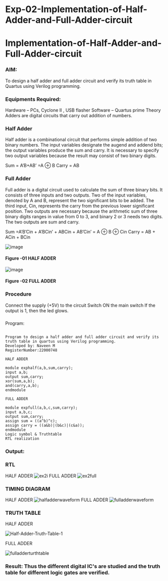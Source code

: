 # Exp-02-Implementation-of-Half-Adder-and-Full-Adder-circuit

# Implementation-of-Half-Adder-and-Full-Adder-circuit
### AIM:
To design a half adder and full adder circuit and verify its truth table in Quartus using Verilog programming.

### Equipments Required:
Hardware – PCs, Cyclone II , USB flasher
Software – Quartus prime
Theory
Adders are digital circuits that carry out addition of numbers.

### Half Adder
Half adder is a combinational circuit that performs simple addition of two binary numbers. The input variables designate the augend and addend bits; the output variables produce the sum and carry. It is necessary to specify two output variables because the result may consist of two binary digits.

Sum = A’B+AB’ =A ⊕ B Carry = AB

### Full Adder
Full adder is a digital circuit used to calculate the sum of three binary bits. It consists of three inputs and two outputs. Two of the input variables, denoted by A and B, represent the two significant bits to be added. The third input, Cin, represents the carry from the previous lower significant position. Two outputs are necessary because the arithmetic sum of three binary digits ranges in value from 0 to 3, and binary 2 or 3 needs two digits. The two outputs are sum and carry.

Sum =A’B’Cin + A’BCin’ + ABCin + AB’Cin’ = A ⊕ B ⊕ Cin Carry = AB + ACin + BCin

 ![image](https://user-images.githubusercontent.com/36288975/163552156-a13e5a56-c638-4110-97d9-8896907c8d25.png)

#### Figure -01 HALF ADDER 


![image](https://user-images.githubusercontent.com/36288975/163552057-b3547877-6d07-45b4-b7e0-bcfebfad9e1d.png)

#### Figure -02 FULL ADDER 

### Procedure

Connect the supply (+5V) to the circuit
Switch ON the main switch
If the output is 1, then the led glows.
### 
Program:
```

Program to design a half adder and full adder circuit and verify its truth table in quartus using Verilog programming.
Developed by: Naveen M
RegisterNumber:22000748  

HALF ADDER

module exphalf(a,b,sum,carry);
input a,b;
output sum,carry;
xor(sum,a,b);
and(carry,a,b);
endmodule

FULL ADDER

module expfull(a,b,c,sum,carry);
input a,b,c;
output sum,carry;
assign sum = ((a^b)^c);
assign carry = ((a&b)|(b&c)|(c&a));
endmodule
Logic symbol & Truthtable
RTL realization

```
### Output:
### RTL
HALF ADDER
![ex2i](https://user-images.githubusercontent.com/117974950/210356925-d5685552-990f-4a58-b174-daee28a446b7.png)
FULL ADDER
![ex2full](https://user-images.githubusercontent.com/117974950/210357061-72bf13fb-a0cb-4bf7-b5c5-2be955aa96e6.png)

### TIMING DIAGRAM
HALF ADDER
![halfadderwaveform](https://user-images.githubusercontent.com/117974950/210536342-646f63a4-e454-4a4b-b250-b55dcf1c6fc7.png)
FULL ADDER
![fulladderwaveform](https://user-images.githubusercontent.com/117974950/210536387-39004b62-57ec-4028-a0a2-f3572417420c.png)


### TRUTH TABLE 
HALF ADDER

![Half-Adder-Truth-Table-1](https://user-images.githubusercontent.com/117974950/210536185-a3844eb9-248e-45a2-bb87-8e1a67280c0d.jpg)

FULL ADDER

![fulladderturthtable](https://user-images.githubusercontent.com/117974950/210536263-4a502462-8cf7-4101-b921-a885fe85e7e7.png)


### Result: Thus the different digital IC's are studied and the truth table for different logic gates are verified.
